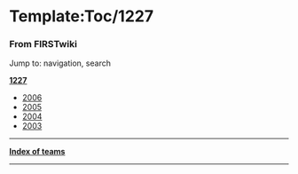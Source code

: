 

# Template:Toc/1227

### From FIRSTwiki

Jump to: navigation, search

**[1227](1227 "1227" )**

  * [2006](1227_in_2006 "1227 in 2006" )
  * [2005](1227_in_2005 "1227 in 2005" )
  * [2004](1227_in_2004 "1227 in 2004" )
  * [2003](1227_in_2003 "1227 in 2003" )

* * *

**[Index of teams](Index_of_teams "Index of teams" )**  
  
---  
  
